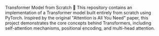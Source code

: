 Transformer Model from Scratch 🚀
This repository contains an implementation of a Transformer model built entirely from scratch using PyTorch.
Inspired by the original "Attention is All You Need" paper, this project demonstrates the core concepts behind Transformers, 
including self-attention mechanisms, positional encoding, and multi-head attention.
